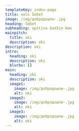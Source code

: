 ```yaml
---
templateKey: index-page
title: selo Šebet
image: /img/добродошли-.jpg
heading: Šebet
subheading: opština Gadžin Han
mainpitch:
  title: oki
  description: oki
description: oki
intro:
  heading: oki
  description: oki
  blurbs: []
main:
  heading: oki
  description: oki
  image1:
    image: /img/добродошли-.jpg
    alt: oki
  image2:
    image: /img/добродошли-.jpg
    alt: oki
  image3:
    image: /img/добродошли-.jpg
    alt: oki
---
```

